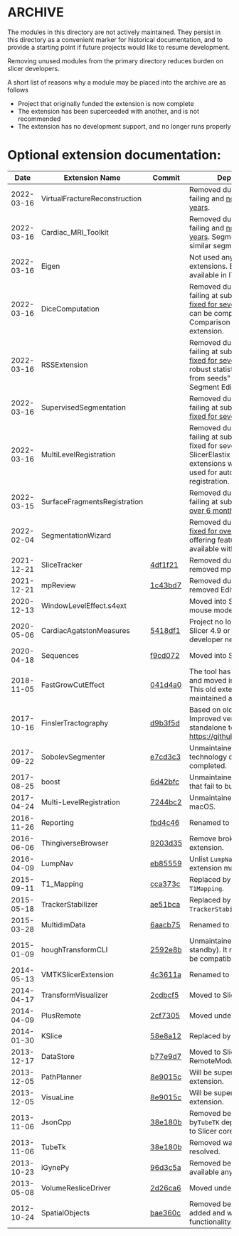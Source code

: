 # ARCHIVE

The modules in this directory are not actively maintained. They
persist in this directory as a convenient marker for historical
documentation, and to provide a starting point if future
projects would like to resume development.

Removing unused modules from the primary directory reduces
burden on slicer developers.

A short list of reasons why a module may be placed into
the archive are as follows

- Project that originally funded the extension is now complete
- The extension has been superceeded with another, and is not recommended
- The extension has no development support, and no longer runs properly

# Optional extension documentation:

| Date       | Extension Name                | Commit                                                             | Deprecation reason  |
|------------|-------------------------------|--------------------------------------------------------------------|---------------------|
| 2022-03-16 | VirtualFractureReconstruction |                                                                    | Removed due to the extension build failing and [not fixed for several years](https://github.com/kfritscher/VirtualFractureReconstructionSlicerExtension/pull/3). |
| 2022-03-16 | Cardiac_MRI_Toolkit           |                                                                    | Removed due to the extension build failing and [not fixed for several years](https://github.com/carma-center/carma_slicer_extension/issues/5). Segment Editor contains similar segmentation tools. |
| 2022-03-16 | Eigen                         |                                                                    | Not used anymore in by any extensions. Eigen is already available in ITK and VTK. |
| 2022-03-16 | DiceComputation               |                                                                    | Removed due to the extension build failing at submission and was [not fixed for several years](https://github.com/lchauvin/DiceComputation/pull/4). Dice score can be computed using Segment Comparison module in SlicerRT extension. |
| 2022-03-16 | RSSExtension                  |                                                                    | Removed due to the extension build failing at submission and was [not fixed for several years](https://github.com/gaoyi/RSSExtension/pull/9). Instead of robust statistics segmenter, "Grow from seeds" effect can be used in Segment Editor module. |
| 2022-03-16 | SupervisedSegmentation        |                                                                    | Removed due to the extension build failing at submission and was [not fixed for several years](https://github.com/chalupaDaniel/SlicerSupervisedSegmentation/issues/2). |
| 2022-03-16 | MultiLevelRegistration        |                                                                    | Removed due to the extension build failing at submission and was not fixed for several years. Since then SlicerElastix and SlicerANTs extensions were added that can be used for automatic image registration. |
| 2022-03-15 | SurfaceFragmentsRegistration  |                                                                    | Removed due to the extension build failing at submission and [not fixed in over 6 months](https://github.com/sebastianandress/Slicer-SurfaceFragmentsRegistration/issues/1). |
| 2022-02-04 | SegmentationWizard            |                                                                    | Removed due to the extension [not fixed for over two years](https://github.com/QTIM-Lab/SlicerSegmentationWizard/issues/1) and only offering features that are also available with Slicer core modules. |
| 2021-12-21 | SliceTracker                  | [4df1f21](https://github.com/Slicer/ExtensionsIndex/commit/4df1f21)| Removed due to reliance on the now removed mpReview. |
| 2021-12-21 | mpReview                      | [1c43bd7](https://github.com/Slicer/ExtensionsIndex/commit/1c43bd7)| Removed due to reliance on the now removed Editor. |
| 2020-12-13 | WindowLevelEffect.s4ext       |                                                                    | Moved into Slicer core (window/level mouse mode). |
| 2020-05-06 | CardiacAgatstonMeasures       | [5418df1](https://github.com/Slicer/ExtensionsIndex/commit/5418df1)| Project no longer active, requires Slicer 4.9 or less features, new developer needed. |
| 2020-04-18 | Sequences                     | [f9cd072](https://github.com/Slicer/ExtensionsIndex/commit/f9cd072)| Moved into Slicer core. |
| 2018-11-05 | FastGrowCutEffect             | [041d4a0](https://github.com/Slicer/ExtensionsIndex/commit/041d4a0)| The tool has been greatly improved and moved into the Segment editor. This old extension has not been maintained and failed to build. |
| 2017-10-16 | FinslerTractography           | [d9b3f5d](https://github.com/Slicer/ExtensionsIndex/commit/d9b3f5d)| Based on old and obsolete code. Improved version available as a standalone tool in https://github.com/tomdelahaije/fcm. |
| 2017-09-22 | SobolevSegmenter              | [e7cd3c3](https://github.com/Slicer/ExtensionsIndex/commit/e7cd3c3)| Unmaintained. This was a technology demo that was never completed. |
| 2017-08-25 | boost                         | [6d42bfc](https://github.com/Slicer/ExtensionsIndex/commit/6d42bfc)| Unmaintained and unused extension that fail to build. |
| 2017-04-24 | Multi-LevelRegistration       | [7244bc2](https://github.com/Slicer/ExtensionsIndex/commit/7244bc2)| Unmaintained and failed to build on macOS. |
| 2016-11-26 | Reporting                     | [fbd4c46](https://github.com/Slicer/ExtensionsIndex/commit/fbd4c46)| Renamed to QuantitativeReporting. |
| 2016-06-06 | ThingiverseBrowser            | [9203d35](https://github.com/Slicer/ExtensionsIndex/commit/9203d35)| Remove broken `ThingiverseBrowser` extension. |
| 2016-04-09 | LumpNav                       | [eb85559](https://github.com/Slicer/ExtensionsIndex/commit/eb85559)| Unlist `LumpNav` extension from the extension manager. |
| 2015-09-11 | T1_Mapping                    | [cca373c](https://github.com/Slicer/ExtensionsIndex/commit/cca373c)| Replaced by new extension `T1Mapping`. |
| 2015-05-18 | TrackerStabilizer             | [ae51bca](https://github.com/Slicer/ExtensionsIndex/commit/ae51bca)| Replaced by new extension `Slicer-TrackerStabilizer`. |
| 2015-03-28 | MultidimData                  | [6aacb75](https://github.com/Slicer/ExtensionsIndex/commit/6aacb75)| Renamed to `Sequences`. |
| 2015-01-09 | houghTransformCLI             | [2592e8b](https://github.com/Slicer/ExtensionsIndex/commit/2592e8b)| Unmaintained and unused (iGyne on standby). It needs to be updated to be compatible with VTK6. |
| 2014-05-13 | VMTKSlicerExtension           | [4c3611a](https://github.com/Slicer/ExtensionsIndex/commit/4c3611a)| Renamed to SlicerVMTK. |
| 2014-04-17 | TransformVisualizer           | [2cdbcf5](https://github.com/Slicer/ExtensionsIndex/commit/2cdbcf5)| Moved to Slicer core. |
| 2014-04-09 | PlusRemote                    | [2cf7305](https://github.com/Slicer/ExtensionsIndex/commit/2cf7305)| Moved under `SlicerIGT` extension. |
| 2014-01-30 | KSlice                        | [58e8a12](https://github.com/Slicer/ExtensionsIndex/commit/58e8a12)| Replaced by `CarreraSlice`. |
| 2013-12-17 | DataStore                     | [b77e9d7](https://github.com/Slicer/ExtensionsIndex/commit/b77e9d7)| Moved to Slicer core as a RemoteModule. |
| 2013-12-05 | PathPlanner                   | [8e9015c](https://github.com/Slicer/ExtensionsIndex/commit/8e9015c)| Will be superseded by `PathXplorer` extension. |
| 2013-12-05 | VisuaLine                     | [8e9015c](https://github.com/Slicer/ExtensionsIndex/commit/8e9015c)| Will be superseded by `PathXplorer` extension. |
| 2013-11-06 | JsonCpp                       | [38e180b](https://github.com/Slicer/ExtensionsIndex/commit/38e180b)| Removed because it was used only by`TubeTK` dependency. Later moved to Slicer core. |
| 2013-11-06 | TubeTk                        | [38e180b](https://github.com/Slicer/ExtensionsIndex/commit/38e180b)| Removed waiting build issues are resolved. |
| 2013-10-23 | iGynePy                       | [96d3c5a](https://github.com/Slicer/ExtensionsIndex/commit/96d3c5a)| Removed because source code not available anymore. |
| 2013-05-08 | VolumeResliceDriver           | [2d26ca6](https://github.com/Slicer/ExtensionsIndex/commit/2d26ca6)| Moved under `SlicerIGT` extension. |
| 2012-10-24 | SpatialObjects                | [bae360c](https://github.com/Slicer/ExtensionsIndex/commit/bae360c)| Removed because `TubeTK` will be added and will provide the functionality. |
